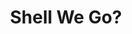 ---
layout: gamepage
lang: "en"
title: "Shell We Go?"
game: "The Game"
game-description: "🐤 <b>2 - 4 player co-op!</b><br>
🐤 Solve the <b>puzzles together</b><br>
🐤 <b>Avoid the fox paw</b><br>
🐤 Escape the coup!<br>"

development: "The Development"
development-description: "🥚 Made in <b>Unreal Engine 5 blueprints</b><br>
🥚 <b><a href='https://itch.io/jam/unwrap-jam-2023' target='_blank'>2023 Unwrap Game Jam</a></b> game<br>
🥚 Theme: <b>Fragile</b><br>
🥚 Made in 2.5 days in a team of 6<br>
🥚 Puzzles designed to make <b>players interact</b><br>
<br>
<h3>What I worked on</h3>
<p>🍳​ <b>Puzzles and level design</b><br>
<p>🍳​ <b>Puzzles functionality</b><br>
<p>🍳​ <b>UI display and functionality</b>"

cover_image: "/assets/ShellWeGo/shellwego_banner.jpg"
background_image: "/assets/ShellWeGo/shellwego_background.png"
background_color: "#615aed"

gallery:
  - "/assets/ShellWeGo/1.jpg"

lang_links:
  it: "/it/projects/shellwego.html"
  en: "/en/projects/shellwego.html"

title-font: "/assets/ShellWeGo/RockSalt-Regular.ttf"
text-font: "/assets/ShellWeGo/GochiHand-Regular.ttf"
game-color: "#8C5723"
title-color: "#C45C15"
text-color: "#592405"
button1-color: "#E1D529"
button2-color: "#E1D529"
text1-color: "#9E8221"
text2-color: "#9E8221"

gamePage: "https://ary-and-navy.itch.io/shell-we-go"
download: "Download exe"
visitSite: "Open on Itch.io!"

gameName: "shellwego"

img1: "/assets/ShellWeGo/img1.png"
img2: "/assets/ShellWeGo/img2.png"
img3: "/assets/ShellWeGo/img3.png"
img4: "/assets/ShellWeGo/img4.png"
---